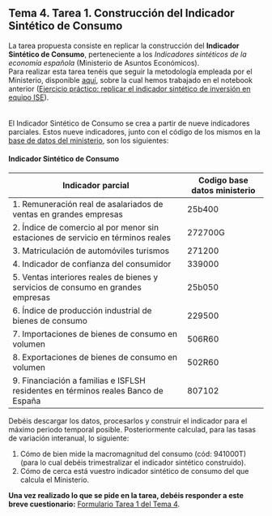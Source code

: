 ## Tema 4. Tarea 1. Construcción del Indicador Sintético de Consumo

La tarea propuesta consiste en replicar la construcción del **Indicador Sintético de Consumo**, perteneciente a los *Indicadores sintéticos de la economía española* (Ministerio de Asuntos Económicos).  
Para realizar esta tarea tenéis que seguir la metodología empleada por el Ministerio, disponible [aquí](https://serviciosede.mineco.gob.es/indeco/DescargaArchivo.aspx?estadisticas=True&tipo=1), sobre la cual hemos trabajado en el notebook anterior ([Ejercicio práctico: replicar el indicador sintético de inversión en equipo ISE](https://github.com/otoperalias/Coyuntura/blob/main/clases/Tema4_ISE.ipynb)).  
<br/><br/>
El Indicador Sintético de Consumo se crea a partir de nueve indicadores parciales. Estos nueve indicadores, junto con el código de los mismos en la [base de datos del ministerio](https://serviciosede.mineco.gob.es/indeco/bdsice/Busquedas/busquedas_new.aspx), son los siguientes:

#### Indicador Sintético de Consumo 

|Indicador parcial | Codigo base datos ministerio|
|------------------|-----------------------------|
| 1. Remuneración real de asalariados de ventas en grandes empresas | 25b400 |
| 2. Índice de comercio al por menor sin estaciones de servicio en términos reales| 272700G |
| 3. Matriculación de automóviles turismos | 271200|
| 4. Indicador de confianza del consumidor | 339000 |
| 5. Ventas interiores reales de bienes y servicios de consumo en grandes empresas | 25b050  |
| 6. Índice de producción industrial de bienes de consumo| 229500 |
| 7. Importaciones de bienes de consumo en volumen | 506R60 |
| 8. Exportaciones de bienes de consumo en volumen | 502R60 |
| 9. Financiación a familias e ISFLSH residentes en términos reales Banco de España | 807102  |

Debéis descargar los datos, procesarlos y construir el indicador para el máximo periodo temporal posible. Posteriormente calculad, para las tasas de variación interanual, lo siguiente:
1. Cómo de bien mide la macromagnitud del consumo (cód: 941000T) (para lo cual debéis trimestralizar el indicador sintético construido).
2. Cómo de cerca está vuestro indicador sintético de consumo del que calcula el Ministerio.

**Una vez realizado lo que se pide en la tarea, debéis responder a este breve cuestionario:** [Formulario Tarea 1 del Tema 4](https://docs.google.com/forms/d/e/1FAIpQLSdrFrQC3nee4ULba_SgWh5BXhqjEHRPWJ8kYVm9SJeRqSkaiQ/viewform?usp=sf_link).
